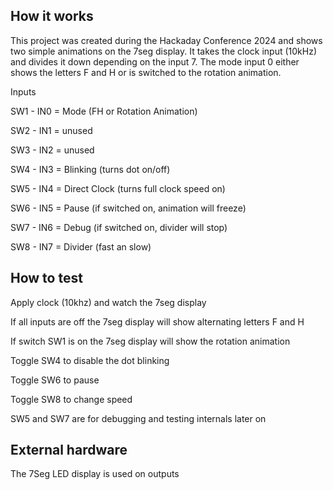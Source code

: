 <!---

This file is used to generate your project datasheet. Please fill in the information below and delete any unused
sections.

You can also include images in this folder and reference them in the markdown. Each image must be less than
512 kb in size, and the combined size of all images must be less than 1 MB.
-->

## How it works

This project was created during the Hackaday Conference 2024 and shows two simple animations on the 7seg display.
It takes the clock input (10kHz) and divides it down depending on the input 7.
The mode input 0 either shows the letters F and H or is switched to the rotation animation.

Inputs

SW1 - IN0 = Mode (FH or Rotation Animation)

SW2 - IN1 = unused

SW3 - IN2 = unused

SW4 - IN3 = Blinking (turns dot on/off)

SW5 - IN4 = Direct Clock (turns full clock speed on)

SW6 - IN5 = Pause (if switched on, animation will freeze)

SW7 - IN6 = Debug (if switched on, divider will stop)

SW8 - IN7 = Divider (fast an slow)

## How to test

Apply clock (10khz) and watch the 7seg display

If all inputs are off the 7seg display will show alternating letters F and H

If switch SW1 is on the 7seg display will show the rotation animation

Toggle SW4 to disable the dot blinking

Toggle SW6 to pause

Toggle SW8 to change speed

SW5 and SW7 are for debugging and testing internals later on

## External hardware

The 7Seg LED display is used on outputs
